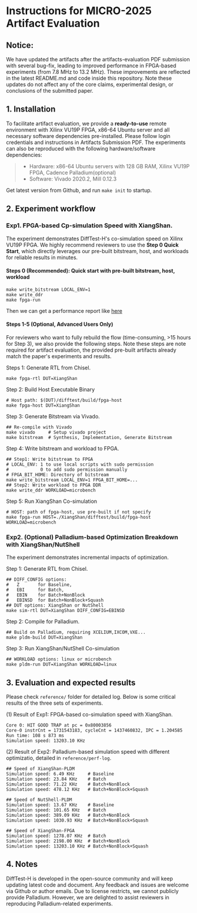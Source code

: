 # Instructions for MICRO-2025 Artifact Evaluation

## Notice:
We have updated the artifacts after the artifacts-evaluation PDF submission with several bug-fix, leading to improved performance in FPGA-based experiments (from 7.8 MHz to 13.2 MHz). These improvements are reflected in the latest README.md and code inside this repository. Note these updates do not affect any of the core claims, experimental design, or conclusions of the submitted paper.

## 1. Installation
To facilitate artifact evaluation, we provide a **ready-to-use** remote environment with Xilinx VU19P FPGA, x86-64 Ubuntu server and all necessary software dependencies pre-installed. Please follow login credentials and instructions in Artifacts Submission PDF. The experiments can also be reproduced with the following hardware/software dependencies:
> * Hardware: x86-64 Ubuntu servers with 128 GB RAM, Xilinx VU19P FPGA, Cadence Palladium(optional)
> * Software: Vivado 2020.2, Mill 0.12.3

Get latest version from Github, and run `make init` to startup.
## 2. Experiment workflow
### Exp1. FPGA-based Cp-simulation Speed with XiangShan.
The experiment demonstrates DiffTest-H's co-simulation speed on Xilinx VU19P FPGA. We highly recommend reviewers to use the **Step 0 Quick Start**, which directly leverages our pre-built bitstream, host, and workloads for reliable results in minutes.

#### Steps 0 (Recommended): Quick start with pre-built bitstream, host, workload
```shell
make write_bitstream LOCAL_ENV=1
make write_ddr
make fpga-run
```
Then we can get a performance report like [here](#3-evaluation-and-expected-results)

#### Steps 1-5 (Optional, Advanced Users Only)
For reviewers who want to fully rebuild the flow (time-consuming, >15 hours for Step 3), we also provide the following steps. Note these steps are note required for artifact evaluation, the provided pre-built artifacts already match the paper's experiments and results.

Steps 1: Generate RTL from Chisel.
```shell
make fpga-rtl DUT=XiangShan
```

Step 2: Build Host Executable Binary
```shell
# Host path: $(DUT)/difftest/build/fpga-host
make fpga-host DUT=XiangShan
```

Step 3: Generate Bitstream via Vivado.
```shell
## Re-compile with Vivado
make vivado     # Setup vivado project
make bitstream  # Synthesis, Implementation, Generate Bitstream
```

Step 4: Write bitstream and workload to FPGA.
```shell
## Step1: Write bitstream to FPGA
# LOCAL_ENV: 1 to use local scripts with sudo permission
#            0 to add sudo permission manually
# FPGA_BIT_HOME: Directory of bitstream
make write_bitstream LOCAL_ENV=1 FPGA_BIT_HOME=...
## Step2: Write workload to FPGA DDR
make write_ddr WORKLOAD=microbench
```

Step 5: Run XiangShan Co-simulation
```shell
# HOST: path of fpga-host, use pre-built if not specify
make fpga-run HOST=./XiangShan/difftest/build/fpga-host WORKLOAD=microbench
```

### Exp2. (Optional) Palladium-based Optimization Breakdown with XiangShan/NutShell
The experiment demonstrates incremental impacts of optimization.

Step 1: Generate RTL from Chisel.
```shell
## DIFF_CONFIG options:
#   Z       for Baseline,
#   EBI     for Batch,
#   EBIN    for Batch+NonBlock
#   EBINSD  for Batch+NonBlock+Squash
## DUT options: XiangShan or NutShell
make sim-rtl DUT=XiangShan DIFF_CONFIG=EBINSD
```

Step 2: Compile for Palladium.
```shell
## Build on Palladium, requiring XCELIUM,IXCOM,VXE...
make pldm-build DUT=XiangShan
```

Step 3: Run XiangShan/NutShell Co-simulation
```shell
## WORKLOAD options: linux or microbench
make pldm-run DUT=XiangShan WORKLOAD=linux
```

## 3. Evaluation and expected results
Please check `reference/` folder for detailed log. Below is some critical results of the three sets of experiments.

(1) Result of Exp1: FPGA-based co-simulation speed with XiangShan.

```shell
Core 0: HIT GOOD TRAP at pc = 0x80003856
Core-0 instrCnt = 1731543183, cycleCnt = 1437460832, IPC = 1.204585
Run time: 108 s 873 ms
Simulation speed: 13203.10 KHz
```

(2) Result of Exp2: Palladium-based simulation speed with different optimizatio, detailed in `reference/perf-log`.

```shell
## Speed of XiangShan-PLDM
Simulation speed: 6.49 KHz     # Baseline
Simulation speed: 23.84 KHz    # Batch
Simulation speed: 71.22 KHz    # Batch+NonBlock
Simulation speed: 478.12 KHz   # Batch+NonBlock+Squash

## Speed of NutShell-PLDM
Simulation speed: 13.67 KHz    # Baseline
Simulation speed: 101.65 KHz   # Batch
Simulation speed: 389.09 KHz   # Batch+NonBlock
Simulation speed: 1030.93 KHz  # Batch+NonBlock+Squash

## Speed of XiangShan-FPGA
Simulation speed: 1278.07 KHz  # Batch
Simulation speed: 2198.00 KHz  # Batch+NonBlock
Simulation speed: 13203.10 KHz # Batch+NonBlock+Squash
```

## 4. Notes
DiffTest-H is developed in the open-source community and will keep updating latest code and document. Any feedback and issues are welcome via Github or author emails.
Due to license restricts, we cannot publicly provide Palladium. However, we are delighted to assist reviewers in reproducing Palladium-related experiments.